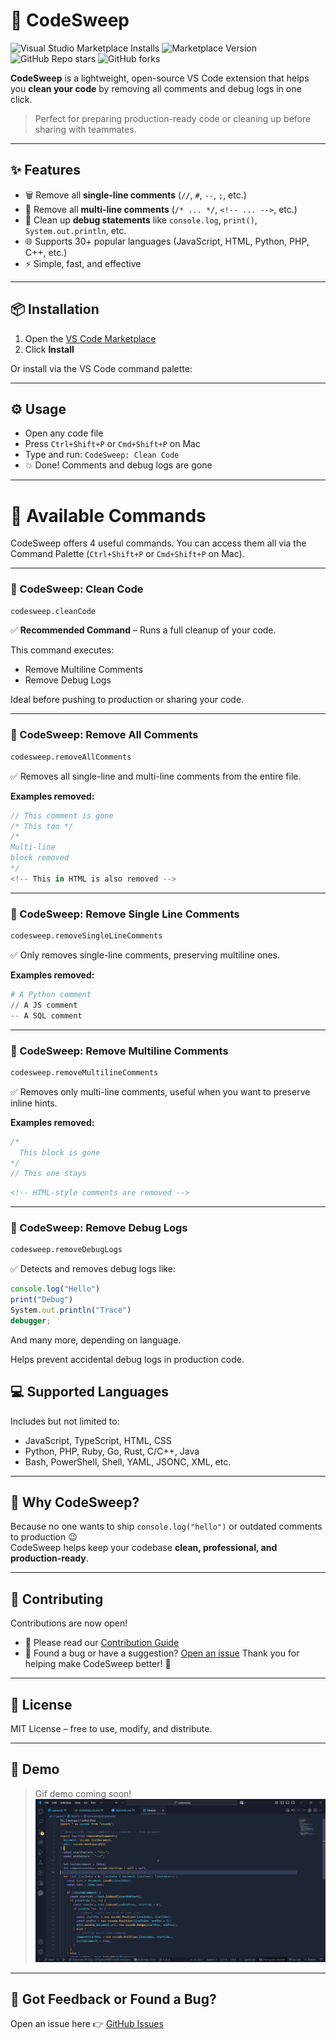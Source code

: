 # 🧹 CodeSweep
![Visual Studio Marketplace Installs](https://img.shields.io/visual-studio-marketplace/i/prince0xdev.codesweep)
![Marketplace Version](https://img.shields.io/badge/VSCode-v0.0.2-blue?logo=visualstudiocode)
![GitHub Repo stars](https://img.shields.io/github/stars/prince0xdev/code-sweap?style=social)
![GitHub forks](https://img.shields.io/github/forks/prince0xdev/code-sweap?style=social)

**CodeSweep** is a lightweight, open-source VS Code extension that helps you **clean your code** by removing all comments and debug logs in one click.

> Perfect for preparing production-ready code or cleaning up before sharing with teammates.

---

## ✨ Features

- 🗑️ Remove all **single-line comments** (`//`, `#`, `--`, `;`, etc.)
- 🧼 Remove all **multi-line comments** (`/* ... */`, `<!-- ... -->`, etc.)
- 🐞 Clean up **debug statements** like `console.log`, `print()`, `System.out.println`, etc.
- 🌐 Supports 30+ popular languages (JavaScript, HTML, Python, PHP, C++, etc.)
- ⚡ Simple, fast, and effective

---

## 📦 Installation

1. Open the [VS Code Marketplace](https://marketplace.visualstudio.com/items?itemName=prince0xdev.codesweep)
2. Click **Install**

Or install via the VS Code command palette:


---

## ⚙️ Usage

- Open any code file
- Press `Ctrl+Shift+P` or `Cmd+Shift+P` on Mac
- Type and run: `CodeSweep: Clean Code`
- 💥 Done! Comments and debug logs are gone


---

# 🧩 Available Commands

CodeSweep offers 4 useful commands. You can access them all via the Command Palette (`Ctrl+Shift+P` or `Cmd+Shift+P` on Mac).

---

### 🔹 CodeSweep: Clean Code

```bash
codesweep.cleanCode
````

✅ **Recommended Command** – Runs a full cleanup of your code.

This command executes:

* Remove Multiline Comments
* Remove Debug Logs

Ideal before pushing to production or sharing your code.

---

### 🔹 CodeSweep: Remove All Comments

```bash
codesweep.removeAllComments
```

✅ Removes all single-line and multi-line comments from the entire file.

**Examples removed:**

```js
// This comment is gone
/* This too */
/*
Multi-line
block removed
*/
<!-- This in HTML is also removed -->
```

---

### 🔹 CodeSweep: Remove Single Line Comments

```bash
codesweep.removeSingleLineComments
```

✅ Only removes single-line comments, preserving multiline ones.

**Examples removed:**

```py
# A Python comment
// A JS comment
-- A SQL comment
```

---

### 🔹 CodeSweep: Remove Multiline Comments

```bash
codesweep.removeMultilineComments
```

✅ Removes only multi-line comments, useful when you want to preserve inline hints.

**Examples removed:**

```js
/*
  This block is gone
*/
// This one stays
```

```html
<!-- HTML-style comments are removed -->
```

---

### 🔹 CodeSweep: Remove Debug Logs

```bash
codesweep.removeDebugLogs
```

✅ Detects and removes debug logs like:

```js
console.log("Hello")
print("Debug")
System.out.println("Trace")
debugger;

```

And many more, depending on language.

Helps prevent accidental debug logs in production code.


## 💻 Supported Languages

Includes but not limited to:

- JavaScript, TypeScript, HTML, CSS
- Python, PHP, Ruby, Go, Rust, C/C++, Java
- Bash, PowerShell, Shell, YAML, JSONC, XML, etc.

---

## 🧠 Why CodeSweep?

Because no one wants to ship `console.log("hello")` or outdated comments to production 😉  
CodeSweep helps keep your codebase **clean, professional, and production-ready**.

---

## 🤝 Contributing
Contributions are now open!  
- 📖 Please read our [Contribution Guide](/CONTRIBUTING.md)  
- 🐛 Found a bug or have a suggestion? [Open an issue](https://github.com/prince0xdev/code-sweap/issues)
Thank you for helping make CodeSweep better! 🙌

---

## 📜 License

MIT License – free to use, modify, and distribute.

---

## 🧪 Demo

> Gif demo coming soon!
![CodeSweep Demo](./assets/screenshot.png)

---

## 🧩 Got Feedback or Found a Bug?

Open an issue here 👉 [GitHub Issues](https://github.com/prince0xdev/codesweep/issues)